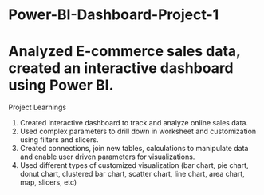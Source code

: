 # Power-BI-Dashboard-Project-1
# Analyzed E-commerce sales data, created an interactive dashboard using Power BI.
Project Learnings
1. Created interactive dashboard to track and analyze online sales data.
2. Used complex parameters to drill down in worksheet and customization using filters and slicers.
3. Created connections, join new tables, calculations to manipulate data and enable user driven 
parameters for visualizations.
4. Used different types of customized visualization (bar chart, pie chart, donut chart, clustered bar chart, 
scatter chart, line chart, area chart, map, slicers, etc)
